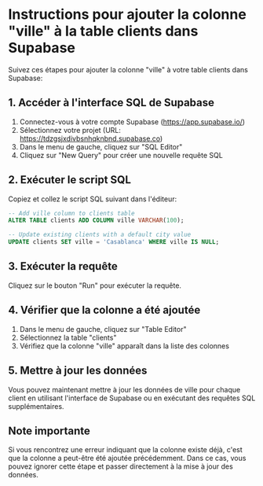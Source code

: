 # Instructions pour ajouter la colonne "ville" à la table clients dans Supabase

Suivez ces étapes pour ajouter la colonne "ville" à votre table clients dans Supabase:

## 1. Accéder à l'interface SQL de Supabase

1. Connectez-vous à votre compte Supabase (https://app.supabase.io/)
2. Sélectionnez votre projet (URL: https://tdzgsjxdivbsnhqknbnd.supabase.co)
3. Dans le menu de gauche, cliquez sur "SQL Editor"
4. Cliquez sur "New Query" pour créer une nouvelle requête SQL

## 2. Exécuter le script SQL

Copiez et collez le script SQL suivant dans l'éditeur:

```sql
-- Add ville column to clients table
ALTER TABLE clients ADD COLUMN ville VARCHAR(100);

-- Update existing clients with a default city value
UPDATE clients SET ville = 'Casablanca' WHERE ville IS NULL;
```

## 3. Exécuter la requête

Cliquez sur le bouton "Run" pour exécuter la requête.

## 4. Vérifier que la colonne a été ajoutée

1. Dans le menu de gauche, cliquez sur "Table Editor"
2. Sélectionnez la table "clients"
3. Vérifiez que la colonne "ville" apparaît dans la liste des colonnes

## 5. Mettre à jour les données

Vous pouvez maintenant mettre à jour les données de ville pour chaque client en utilisant l'interface de Supabase ou en exécutant des requêtes SQL supplémentaires.

## Note importante

Si vous rencontrez une erreur indiquant que la colonne existe déjà, c'est que la colonne a peut-être été ajoutée précédemment. Dans ce cas, vous pouvez ignorer cette étape et passer directement à la mise à jour des données.
